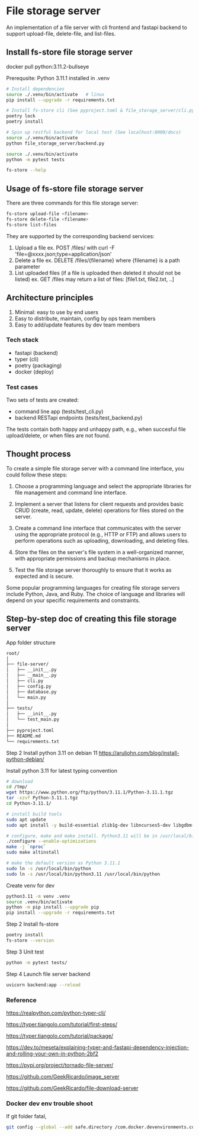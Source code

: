 # File storage server

An implementation of a file server with cli frontend and fastapi backend to support upload-file, delete-file, and list-files.


## Install fs-store file storage server

docker pull python:3.11.2-bullseye

Prerequsite: Python 3.11.1 installed in .venv

```bash
# Install dependencies
source ./.venv/bin/activate   # linux
pip install --upgrade -r requirements.txt

# Install fs-store cli (See pyproject.toml & file_storage_server/cli.py)
poetry lock
poetry install

# Spin up restful backend for local test (See localhost:8000/docs)
source ./.venv/bin/activate
python file_storage_server/backend.py
```

```bash
source ./.venv/bin/activate
python -m pytest tests
```

```bash
fs-store --help
```

## Usage of fs-store file storage server

There are three commands for this file storage server:

```bash
fs-store upload-file <filename>
fs-store delete-file <filename>
fs-store list-files
```

They are supported by the corresponding backend services:

1. Upload a file ex. POST /files/ with curl -F 'file=@xxxx.json;type=application/json'
2. Delete a file ex. DELETE /files/{filename} where {filename} is a path parameter
3. List uploaded files (if a file is uploaded then deleted it should not be listed) ex. GET /files may return a list of files: [file1.txt, file2.txt, ..]

## Architecture principles

1. Minimal: easy to use by end users
2. Easy to distribute, maintain, config by ops team members
3. Easy to add/update features by dev team members

### Tech stack

- fastapi (backend)
- typer (cli)
- poetry (packaging)
- docker (deploy)

### Test cases

Two sets of tests are created:

- command line app (tests/test_cli.py)
- backend RESTapi endpoints (tests/test_backend.py)

The tests contain both happy and unhappy path, e.g., when succesful file upload/delete, or when files are not found.

## Thought process

To create a simple file storage server with a command line interface, you could follow these steps:

1. Choose a programming language and select the appropriate libraries for file management and command line interface.

2. Implement a server that listens for client requests and provides basic CRUD (create, read, update, delete) operations for files stored on the server.

3. Create a command line interface that communicates with the server using the appropriate protocol (e.g., HTTP or FTP) and allows users to perform operations such as uploading, downloading, and deleting files.

4. Store the files on the server's file system in a well-organized manner, with appropriate permissions and backup mechanisms in place.

5. Test the file storage server thoroughly to ensure that it works as expected and is secure.

Some popular programming languages for creating file storage servers include Python, Java, and Ruby. The choice of language and libraries will depend on your specific requirements and constraints.

## Step-by-step doc of creating this file storage server

App folder structure

```md
root/
│
├── file-server/
│   ├── __init__.py
│   ├── __main__.py
│   ├── cli.py
│   ├── config.py
│   ├── database.py
│   └── main.py
│
├── tests/
│   ├── __init__.py
│   └── test_main.py
│
├── pyproject.toml
├── README.md
└── requirements.txt
```

Step 2 Install python 3.11 on debian 11
<https://aruljohn.com/blog/install-python-debian/>

Install python 3.11 for latest typing convention

```bash
# download
cd /tmp/
wget https://www.python.org/ftp/python/3.11.1/Python-3.11.1.tgz
tar -xzvf Python-3.11.1.tgz
cd Python-3.11.1/

# install build tools
sudo apt update
sudo apt install -y build-essential zlib1g-dev libncurses5-dev libgdbm-dev libnss3-dev libssl-dev libreadline-dev libffi-dev

# configure, make and make install. Python3.11 will be in /usr/local/bin/python3.11
./configure --enable-optimizations
make -j `nproc`
sudo make altinstall

# make the default version as Python 3.11.1 
sudo ln -s /usr/local/bin/python
sudo ln -s /usr/local/bin/python3.11 /usr/local/bin/python
```

Create venv for dev

```bash
python3.11 -m venv .venv
source .venv/bin/activate
python -m pip install --upgrade pip
pip install --upgrade -r requirements.txt
```

Step 2 Install fs-store

```bash
poetry install 
fs-store --version
```

Step 3 Unit test

```bash
python -m pytest tests/
```

Step 4 Launch file server backend

```bash
uvicorn backend:app --reload
```

### Reference

<https://realpython.com/python-typer-cli/>

<https://typer.tiangolo.com/tutorial/first-steps/>

<https://typer.tiangolo.com/tutorial/package/>

<https://dev.to/meseta/explaining-typer-and-fastapi-dependency-injection-and-rolling-your-own-in-python-2bf2>

<https://pypi.org/project/tornado-file-server/>

<https://github.com/GeekRicardo/image_server>

<https://github.com/GeekRicardo/file-download-server>

### Docker dev env trouble shoot

If git folder fatal,

```bash
git config --global --add safe.directory /com.docker.devenvironments.code
```
